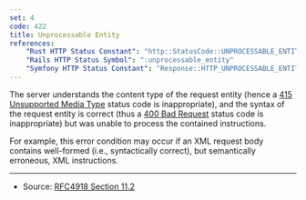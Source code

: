 ```yaml
---
set: 4
code: 422
title: Unprocessable Entity
references:
    "Rust HTTP Status Constant": "http::StatusCode::UNPROCESSABLE_ENTITY"
    "Rails HTTP Status Symbol": ":unprocessable_entity"
    "Symfony HTTP Status Constant": "Response::HTTP_UNPROCESSABLE_ENTITY"
---
```


The server understands the content type of the request entity (hence a [415 Unsupported Media Type](/415) status code is inappropriate), and the syntax of the request entity is correct (thus a [400 Bad Request](/400) status code is inappropriate) but was unable to process the contained instructions.

For example, this error condition may occur if an XML request body contains well-formed (i.e., syntactically correct), but semantically erroneous, XML instructions.

---

* Source: [RFC4918 Section 11.2][1]

[1]: <http://tools.ietf.org/html/rfc4918#section-11.2>
